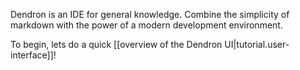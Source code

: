 
Dendron is an IDE for general knowledge.
Combine the simplicity of markdown with the power of a modern development environment.

To begin, lets do a quick [[overview of the Dendron UI|tutorial.user-interface]]!
